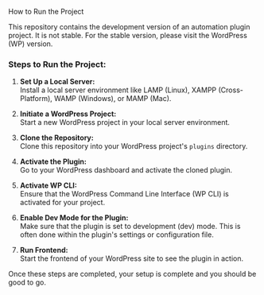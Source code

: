 How to Run the Project

This repository contains the development version of an automation plugin project. It is not stable. For the stable version, please visit the WordPress (WP) version.

### Steps to Run the Project:

1. **Set Up a Local Server:**  
   Install a local server environment like LAMP (Linux), XAMPP (Cross-Platform), WAMP (Windows), or MAMP (Mac).

2. **Initiate a WordPress Project:**  
   Start a new WordPress project in your local server environment.

3. **Clone the Repository:**  
   Clone this repository into your WordPress project's `plugins` directory.

4. **Activate the Plugin:**  
   Go to your WordPress dashboard and activate the cloned plugin.

5. **Activate WP CLI:**  
   Ensure that the WordPress Command Line Interface (WP CLI) is activated for your project.

6. **Enable Dev Mode for the Plugin:**  
   Make sure that the plugin is set to development (dev) mode. This is often done within the plugin's settings or configuration file.

7. **Run Frontend:**  
   Start the frontend of your WordPress site to see the plugin in action.

Once these steps are completed, your setup is complete and you should be good to go.
